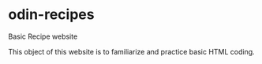 # odin-recipes
Basic Recipe website

This object of this website is to familiarize and practice basic HTML coding.
